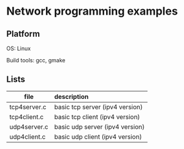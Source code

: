 # Network programming examples

## Platform

OS: Linux

Build tools: gcc, gmake

## Lists

| file | description |
|------|:------------|
|tcp4server.c|basic tcp server (ipv4 version)|
|tcp4client.c|basic tcp client (ipv4 version)|
|udp4server.c|basic udp server (ipv4 version)|
|udp4client.c|basic udp client (ipv4 version)|
